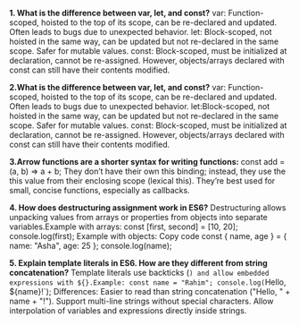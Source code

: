 **1. What is the difference between var, let, and const?**
var: Function-scoped, hoisted to the top of its scope, can be re-declared and updated. Often leads to bugs due to unexpected behavior.
let: Block-scoped, not hoisted in the same way, can be updated but not re-declared in the same scope. Safer for mutable values.
const: Block-scoped, must be initialized at declaration, cannot be re-assigned. However, objects/arrays declared with const can still have their contents modified.

**2.What is the difference between var, let, and const?**
var: Function-scoped, hoisted to the top of its scope, can be re-declared and updated. Often leads to bugs due to unexpected behavior.
let:Block-scoped, not hoisted in the same way, can be updated but not re-declared in the same scope. Safer for mutable values.
const: Block-scoped, must be initialized at declaration, cannot be re-assigned. However, objects/arrays declared with const can still have their contents modified.

**3.Arrow functions are a shorter syntax for writing functions:**
const add = (a, b) => a + b; They don’t have their own this binding; instead, they use the this value from their enclosing scope (lexical this).
They’re best used for small, concise functions, especially as callbacks.

**4. How does destructuring assignment work in ES6?**
Destructuring allows unpacking values from arrays or properties from objects into separate variables.Example with arrays:
const [first, second] = [10, 20];
console.log(first); 
Example with objects:
Copy code
const { name, age } = { name: "Asha", age: 25 };
console.log(name); 

**5. Explain template literals in ES6. How are they different from string concatenation?**
Template literals use backticks (`) and allow embedded expressions with ${}.Example:
const name = "Rahim";
console.log(`Hello, ${name}!`);
Differences:
Easier to read than string concatenation ("Hello, " + name + "!").
Support multi-line strings without special characters.
Allow interpolation of variables and expressions directly inside strings.
